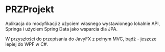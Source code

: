 # PRZProjekt

Aplikacja do modyfikacji z użyciem własnego wystawionego lokalnie API, Springa i użyciem Spring Data jako wsparcia dla JPA.

W przyszłości do przepisania do JavyFX z pełnym MVC, bądź - jeszcze lepiej do WPF w C#.
